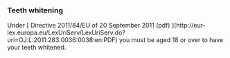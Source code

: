 ###  Teeth whitening

Under [ Directive 2011/84/EU of 20 September 2011 (pdf) ](http://eur-
lex.europa.eu/LexUriServ/LexUriServ.do?uri=OJ:L:2011:283:0036:0038:en:PDF) you
must be aged 18 or over to have your teeth whitened.
